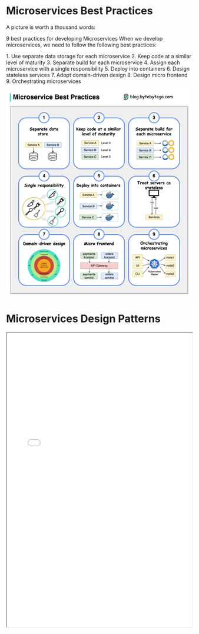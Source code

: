 # Microservices Best Practices

A picture is worth a thousand words: 

9 best practices for developing Microservices When we develop microservices, we need to follow the following best practices:

1.⁠ ⁠Use separate data storage for each microservice
2.⁠ ⁠Keep code at a similar level of maturity
3.⁠ ⁠Separate build for each microservice
4.⁠ ⁠Assign each microservice with a single responsibility
5.⁠ ⁠Deploy into containers
6.⁠ ⁠Design stateless services
7.⁠ ⁠Adopt domain-driven design
8.⁠ ⁠Design micro frontend
9.⁠ ⁠Orchestrating microservices

![best practices](./best.jpeg)

# Microservices Design Patterns

<iframe width="100%" height="800" src="./design_patterns.pdf">

